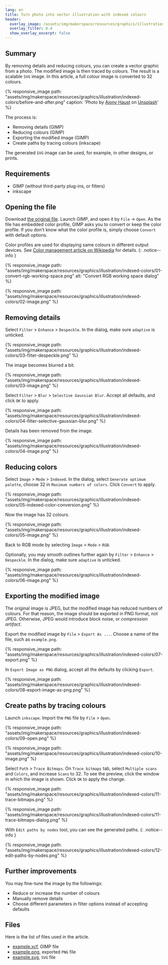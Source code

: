 ```yaml
---
lang: en
title: Turn photo into vector illustration with indexed colours
header:
  overlay_image: /assets/img/makerspace/resources/graphics/illustration/indexed-colors/before-and-after.png
  overlay_filter: 0.4
  show_overlay_excerpt: false
---
```


## Summary

By removing details and reducing colours, you can create a vector graphic from
a photo. The modified image is then traced by colours. The result is a scalable
`SVG` image. In this article, a full colour image is converted to 32 colours.

{% responsive_image
    path: "assets/img/makerspace/resources/graphics/illustration/indexed-colors/before-and-after.png"
    caption: 'Photo by <a href="https://unsplash.com/@aiony?utm_source=unsplash&utm_medium=referral&utm_content=creditCopyText">Aiony Haust</a> on <a href="https://unsplash.com/images/people?utm_source=unsplash&utm_medium=referral&utm_content=creditCopyText">Unsplash</a>'
%}

The process is:

- Removing details (GIMP)
- Reducing colours (GIMP)
- Exporting the modified image (GIMP)
- Create paths by tracing colours (inkscape)

The generated `SVG` image can be used, for example, in other designs, or
prints.

## Requirements

- GIMP (without third-party plug-ins, or filters)
- inkscape

## Opening the file

Download [the original file](/assets/img/makerspace/resources/graphics/illustration/indexed-colors/aiony-haust-ZXKL4mwbSRA-unsplash.jpg). Launch GIMP, and open it by `File` -> `Open`. As the file has
embedded color profile, GIMP asks you to convert or keep the color profile. If
you don't know what the color profile is, simply choose `Convert` with default
options.

Color profiles are used for displaying same colours in different output
devices. See [Color management article on Wikipedia](https://en.wikipedia.org/wiki/Color_management)
for details.
{: .notice--info }

{% responsive_image
    path: "assets/img/makerspace/resources/graphics/illustration/indexed-colors/01-convert-rgb-working-space.png"
    alt: "Convert RGB working space dialog"
%}

{% responsive_image
    path:
    "assets/img/makerspace/resources/graphics/illustration/indexed-colors/02-image.png"
%}

## Removing details

Select `Filter` > `Enhance` > `Despeckle`. In the dialog, make sure `adaptive` is
unticked.

{% responsive_image
    path: "assets/img/makerspace/resources/graphics/illustration/indexed-colors/03-filter-despeckle.png"
%}

The image becomes blurred a bit.

{% responsive_image
    path: "assets/img/makerspace/resources/graphics/illustration/indexed-colors/03-image.png"
%}

Select `Filter` > `Blur` > `Selective Gaussian Blur`. Accept all defaults, and
click `OK` to apply.

{% responsive_image
    path: "assets/img/makerspace/resources/graphics/illustration/indexed-colors/04-filter-selective-gaussian-blur.png"
%}

Details has been removed from the image.

{% responsive_image
    path: "assets/img/makerspace/resources/graphics/illustration/indexed-colors/04-image.png"
%}

## Reducing colors

Select `Image` > `Mode` > `Indexed`. In the dialog, select `Generate optimum
palette`, choose 32 in `Maximum numbers of colors`. Click `Convert` to apply.

{% responsive_image
    path:
    "assets/img/makerspace/resources/graphics/illustration/indexed-colors/05-indexed-color-conversion.png"
%}

Now the image has 32 colours.

{% responsive_image
    path:
    "assets/img/makerspace/resources/graphics/illustration/indexed-colors/05-image.png"
%}

Back to RGB mode by selecting `Image` > `Mode` > `RGB`.

Optionally, you may smooth outlines further again by `Filter` > `Enhance` >
`Despeckle`. In the dialog, make sure `adaptive` is unticked.

{% responsive_image
    path:
    "assets/img/makerspace/resources/graphics/illustration/indexed-colors/06-image.png"
%}

## Exporting the modified image

The original image is JPEG, but the modified image has reduced numbers of
colours. For that reason, the image should be exported in PNG format, not
JPEG.  Otherwise, JPEG would introduce block noise, or _compression artifact_.

Export the modified image by `File` > `Export As ...`. Choose a name of the
file, such as `example.png`.

{% responsive_image
    path:
    "assets/img/makerspace/resources/graphics/illustration/indexed-colors/07-export.png"
%}

In `Export Image as PNG` dialog, accept all the defaults by clicking `Export`.

{% responsive_image
    path:
    "assets/img/makerspace/resources/graphics/illustration/indexed-colors/08-export-image-as-png.png"
%}

## Create paths by tracing colours

Launch `inkscape`. Import the `PNG` file by `File` > `Open`.

{% responsive_image
    path:
    "assets/img/makerspace/resources/graphics/illustration/indexed-colors/09-open.png"
%}

{% responsive_image
    path:
    "assets/img/makerspace/resources/graphics/illustration/indexed-colors/10-image.png"
%}

Select `Path` > `Trace Bitmaps`. On `Trace bitmaps` tab, select `Multiple
scans` and `Colors`, and increase `Scans` to 32. To see the preview, click the
window in which the image is shown. Click `OK` to apply the change.

{% responsive_image
    path:
    "assets/img/makerspace/resources/graphics/illustration/indexed-colors/11-trace-bitmaps.png"
%}

{% responsive_image
    path:
    "assets/img/makerspace/resources/graphics/illustration/indexed-colors/11-trace-bitmaps-dialog.png"
%}

With `Edit paths by nodes` tool, you can see the generated paths.
{: .notice--info }

{% responsive_image
    path:
    "assets/img/makerspace/resources/graphics/illustration/indexed-colors/12-edit-paths-by-nodes.png"
%}

## Further improvements

You may fine-tune the image by the followings:

- Reduce or increase the number of colours
- Manually remove details
- Choose different parameters in filter options instead of accepting defaults

## Files

Here is the list of files used in the article.

- [example.xcf](/assets/img/makerspace/resources/graphics/illustration/indexed-colors/example.xcf), GIMP file
- [example.png](/assets/img/makerspace/resources/graphics/illustration/indexed-colors/example.png), exported `PNG` file
- [example.svg](/assets/img/makerspace/resources/graphics/illustration/indexed-colors/example.svg), `SVG` file
